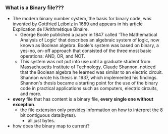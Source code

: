 ### What is a Binary file???

- The modern binary number system, the basis for binary code, was invented by Gottfried Leibniz in 1689 and appears in his article Explication de l'Arithmétique Binaire.
  - George Boole published a paper in 1847 called 'The Mathematical Analysis of Logic' that describes an algebraic system of logic, now known as Boolean algebra. Boole's system was based on binary, a yes-no, on-off approach that consisted of the three most basic operations: AND, OR, and NOT.
  - This system was not put into use until a graduate student from Massachusetts Institute of Technology, Claude Shannon, noticed that the Boolean algebra he learned was similar to an electric circuit. Shannon wrote his thesis in 1937, which implemented his findings. Shannon's thesis became a starting point for the use of the binary code in practical applications such as computers, electric circuits, and more.
- **every** file that has content is a binary file, **every single one without exception**.
  - the file extension only provides information on how to interpret the 8 bit contiguous data(bytes).
    - all just bytes.
- how does the binary map to current?
